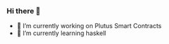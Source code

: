 ### Hi there 👋


- 🔭 I’m currently working on Plutus Smart Contracts
- 🌱 I’m currently learning haskell

